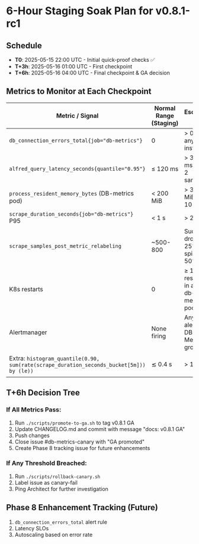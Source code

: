# 6-Hour Staging Soak Plan for v0.8.1-rc1

## Schedule
- **T0**: 2025-05-15 22:00 UTC - Initial quick-proof checks ✅
- **T+3h**: 2025-05-16 01:00 UTC - First checkpoint
- **T+6h**: 2025-05-16 04:00 UTC - Final checkpoint & GA decision

## Metrics to Monitor at Each Checkpoint

| Metric / Signal | Normal Range (Staging) | Escalate If | Status at T0 |
|-----------------|------------------------|-------------|--------------|
| `db_connection_errors_total{job="db-metrics"}` | 0 | > 0 for any instance | 0 ✅ |
| `alfred_query_latency_seconds{quantile="0.95"}` | ≤ 120 ms | > 300 ms for ≥ 2 samples | N/A (no queries yet) |
| `process_resident_memory_bytes` (DB-metrics pod) | < 200 MiB | > 300 MiB for 10 min | All < 50 MiB ✅ |
| `scrape_duration_seconds{job="db-metrics"}` P95 | < 1 s | > 2 s | All < 10ms ✅ |
| `scrape_samples_post_metric_relabeling` | ~500-800 | Sudden drop > 25% or spike > 50% | 20 samples per instance ✅ |
| K8s restarts | 0 | ≥ 1 restart in any db-metrics pod | 0 ✅ |
| Alertmanager | None firing | Any alert in DB Metrics group | None ✅ |
| Extra: `histogram_quantile(0.90, sum(rate(scrape_duration_seconds_bucket[5m])) by (le))` | ≲ 0.4 s | > 1 s | N/A (insufficient data) |

## T+6h Decision Tree

### If All Metrics Pass:
1. Run `./scripts/promote-to-ga.sh` to tag v0.8.1 GA
2. Update CHANGELOG.md and commit with message "docs: v0.8.1 GA"
3. Push changes
4. Close issue #db-metrics-canary with "GA promoted"
5. Create Phase 8 tracking issue for future enhancements

### If Any Threshold Breached:
1. Run `./scripts/rollback-canary.sh`
2. Label issue as canary-fail
3. Ping Architect for further investigation

## Phase 8 Enhancement Tracking (Future)
1. `db_connection_errors_total` alert rule
2. Latency SLOs
3. Autoscaling based on error rate